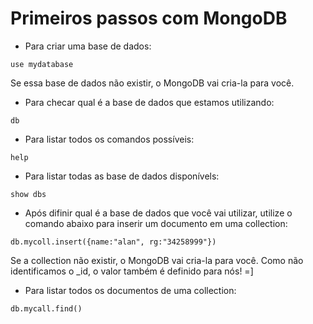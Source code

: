 # Primeiros passos com MongoDB

* Para criar uma base de dados:
```
use mydatabase
```
Se essa base de dados não existir, o MongoDB vai cria-la para você.

* Para checar qual é a base de dados que estamos utilizando:
```
db
```

* Para listar todos os comandos possíveis:
```
help
```

* Para listar todas as base de dados disponívels:
```
show dbs
```

* Após difinir qual é a base de dados que você vai utilizar, utilize o comando abaixo para inserir um documento em uma collection:
```
db.mycoll.insert({name:"alan", rg:"34258999"})
```
Se a collection não existir, o MongoDB vai cria-la para você. Como não identificamos o _id, o valor também é definido para nós! =]

* Para listar todos os documentos de uma collection:
```
db.mycall.find()
```
